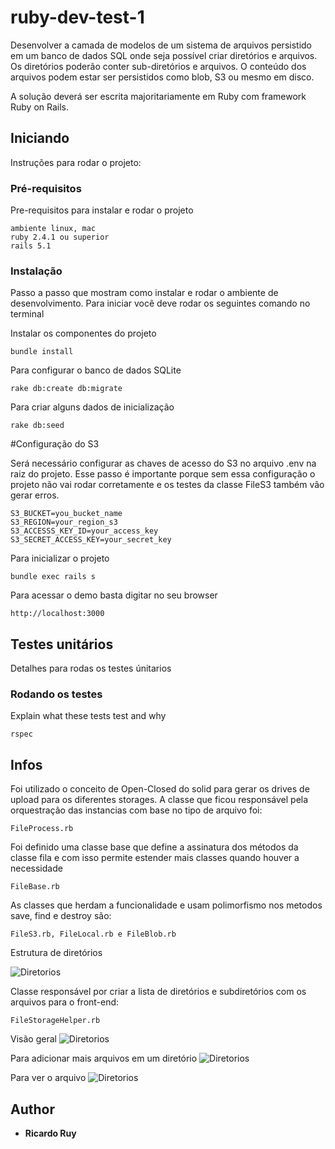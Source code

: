 # ruby-dev-test-1

Desenvolver a camada de modelos de um sistema de arquivos persistido em um banco de dados SQL onde seja possível criar diretórios e arquivos. Os diretórios poderão conter sub-diretórios e arquivos. O conteúdo dos arquivos podem estar ser persistidos como blob, S3 ou mesmo em disco.

A solução deverá ser escrita majoritariamente em Ruby com framework Ruby on Rails.

## Iniciando

Instruções para rodar o projeto: 

### Pré-requisitos

Pre-requisitos para instalar e rodar o projeto
```
ambiente linux, mac
ruby 2.4.1 ou superior
rails 5.1 
```

### Instalação

Passo a passo que mostram como instalar e rodar o ambiente de desenvolvimento. Para iniciar você deve rodar os seguintes comando no terminal

Instalar os componentes do projeto
```
bundle install
```

Para configurar o banco de dados SQLite

```
rake db:create db:migrate
```
Para criar alguns dados de inicialização

```
rake db:seed
```

#Configuração do S3

Será necessário configurar as chaves de acesso do S3 no arquivo .env na raiz do projeto. Esse passo é importante porque sem essa configuração o projeto não vai rodar corretamente e os testes da classe FileS3 também vão gerar erros.
```
S3_BUCKET=you_bucket_name
S3_REGION=your_region_s3
S3_ACCESSS_KEY_ID=your_access_key
S3_SECRET_ACCESS_KEY=your_secret_key
```

Para inicializar o projeto
```
bundle exec rails s
```

Para acessar o demo basta digitar no seu browser
```
http://localhost:3000
```


## Testes unitários

Detalhes para rodas os testes únitarios


### Rodando os testes

Explain what these tests test and why

```
rspec 
```

## Infos

Foi utilizado o conceito de Open-Closed do solid para gerar os drives de upload para os diferentes storages.
A classe que ficou responsável pela orquestração das instancias com base no tipo de arquivo foi:

```
FileProcess.rb 
```
Foi definido uma classe base que define a assinatura dos métodos da classe fila e com isso permite estender mais classes quando houver a necessidade
```
FileBase.rb 
```
As classes que herdam a funcionalidade e usam polimorfismo nos metodos save, find e destroy são:
```
FileS3.rb, FileLocal.rb e FileBlob.rb  
```

Estrutura de diretórios

![Diretorios](https://github.com/rruy/ruby-dev-test-1/public/infos/Diretories.jpg?raw=true)

Classe responsável por criar a lista de diretórios e subdiretórios com os arquivos para o front-end:
```
FileStorageHelper.rb
```

Visão geral
![Diretorios](https://github.com/rruy/ruby-dev-test-1/public/infos/ViewAll.jpg?raw=true)


Para adicionar mais arquivos em um diretório
![Diretorios](https://github.com/rruy/ruby-dev-test-1/public/infos/AddFileToFolder.jpg?raw=true)

Para ver o arquivo
![Diretorios](https://github.com/rruy/ruby-dev-test-1/public/infos/ViewFile.jpg?raw=true)

## Author

* **Ricardo Ruy** 
